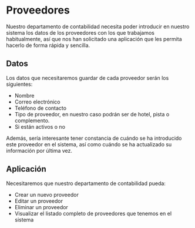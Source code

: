 # Proveedores

Nuestro departamento de contabilidad necesita poder introducir en nuestro sistema los datos de los proveedores con los que trabajamos habitualmente, así que nos han solicitado una aplicación que les permita hacerlo de forma rápida y sencilla.

## Datos

Los datos que necesitaremos guardar de cada proveedor serán los siguientes:

- Nombre
- Correo electrónico
- Teléfono de contacto
- Tipo de proveedor, en nuestro caso podrán ser de hotel, pista o complemento.
- Si están activos o no

Además, sería interesante tener constancia de cuándo se ha introducido este proveedor en el sistema, así como cuándo se ha actualizado su información por última vez.

## Aplicación

Necesitaremos que nuestro departamento de contabilidad pueda:

- Crear un nuevo proveedor
- Editar un proveedor
- Eliminar un proveedor
- Visualizar el listado completo de proveedores que tenemos en el sistema

